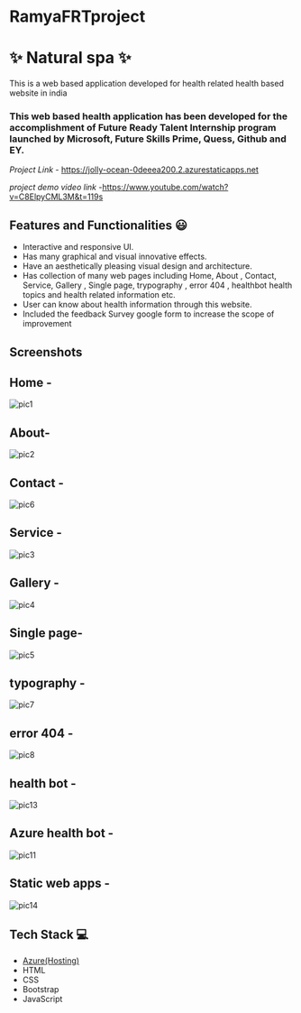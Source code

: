 # RamyaFRTproject
# ✨ Natural spa ✨

This is a web based application developed for health related health based website in india

### This web based health application has been developed for the accomplishment of Future Ready Talent Internship program launched by Microsoft, Future Skills Prime, Quess, Github and EY.


*Project Link* - https://jolly-ocean-0deeea200.2.azurestaticapps.net


*project demo video link* -https://www.youtube.com/watch?v=C8ElpyCML3M&t=119s


## Features and Functionalities 😃

- Interactive and responsive UI.
- Has many graphical and visual innovative effects.
- Have an aesthetically pleasing visual design and architecture.
- Has collection of many web pages including Home, About , Contact, Service, Gallery , Single page, trypography , error 404 , healthbot  health topics and health related information etc.
- User can know about health information through this website.
- Included the feedback Survey google form to increase the scope of improvement 

## Screenshots

## Home -
![pic1](https://user-images.githubusercontent.com/116336340/208362866-7e31b090-f160-484e-9645-f8111c3be7bd.png)





## About-
![pic2](https://user-images.githubusercontent.com/116336340/208362967-bb634d3e-8b1f-456f-86de-3bc42247a11d.png)





## Contact -
![pic6](https://user-images.githubusercontent.com/116336340/208363240-2f2b42e3-f652-4cd8-99b7-f4acc508499d.png)








## Service -
![pic3](https://user-images.githubusercontent.com/116336340/208363029-19882b62-7470-4fa8-8507-c4654d32ea68.png)







## Gallery -
![pic4](https://user-images.githubusercontent.com/116336340/208363118-0e28c7c6-3c7e-462c-8e1d-449f6b4597e0.png)









## Single page-
![pic5](https://user-images.githubusercontent.com/116336340/208363186-32693973-928c-4afa-9488-52d0eef1fb54.png)








## typography -
![pic7](https://user-images.githubusercontent.com/116336340/208364915-c5685dc7-a8ac-4341-a1b2-66bcc307c4cc.png)






## error 404 -
![pic8](https://user-images.githubusercontent.com/116336340/208365041-5a2f9669-1ed3-45a9-81aa-8b23a27a0ddb.png)






## health bot -
![pic13](https://user-images.githubusercontent.com/116336340/208381026-b34ce658-de65-41ef-a352-e9b93a8bd1fe.png)







## Azure health bot -
![pic11](https://user-images.githubusercontent.com/116336340/208363856-68f55f5b-b95b-4455-9e1f-6b7944ee84ee.png)







## Static web apps -
![pic14](https://user-images.githubusercontent.com/116336340/208381297-393472ed-dbde-4067-a63f-166b74a89df1.png)








## Tech Stack 💻

- [Azure(Hosting)](https://azure.microsoft.com/en-in/features/azure-portal/)
- HTML
- CSS
- Bootstrap
- JavaScript
